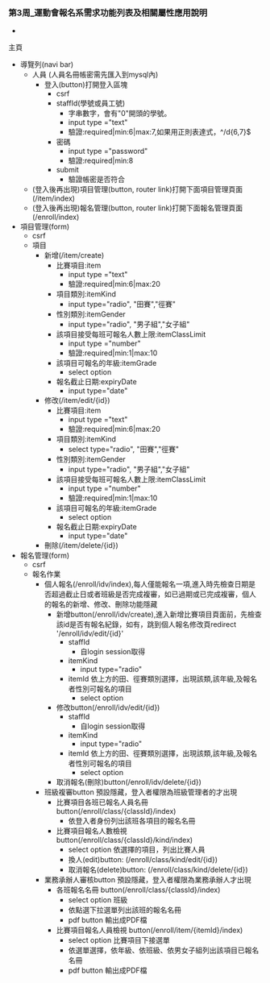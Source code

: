 ### 第3周_運動會報名系需求功能列表及相關屬性應用說明
-
主頁
* 導覽列(navi bar)
    * 人員 (人員名冊帳密需先匯入到mysql內)
        * 登入(button)打開登入區塊
            * csrf
            * staffId(學號或員工號)
                * 字串數字，會有"0"開頭的學號。
                * input type ="text"
                * 驗證:required|min:6|max:7,如果用正則表達式，^/d{6,7}$
            * 密碼
                * input type ="password"
                * 驗證:required|min:8
            * submit
                * 驗證帳密是否符合
    * (登入後再出現)項目管理(button, router link)打開下面項目管理頁面(/item/index)
    * (登入後再出現)報名管理(button, router link)打開下面報名管理頁面(/enroll/index)
* 項目管理(form)
    * csrf
    * 項目
        * 新增(/item/create)
            * 比賽項目:item
                * input type ="text"
                * 驗證:required|min:6|max:20
            * 項目類別:itemKind
                * input type="radio", "田賽","徑賽"
            * 性別類別:itemGender
                * input type="radio", "男子組","女子組"
            * 該項目接受每班可報名人數上限:itemClassLimit
                * input type ="number"
                * 驗證:required|min:1|max:10
            * 該項目可報名的年級:itemGrade
                * select option
            * 報名截止日期:expiryDate
                * input type="date"
        * 修改(/item/edit/{id})
            * 比賽項目:item
                * input type ="text"
                * 驗證:required|min:6|max:20
            * 項目類別:itemKind
                * select type="radio", "田賽","徑賽"
            * 性別類別:itemGender
                * input type="radio", "男子組","女子組"
            * 該項目接受每班可報名人數上限:itemClassLimit
                * input type ="number"
                * 驗證:required|min:1|max:10
            * 該項目可報名的年級:itemGrade
                * select option
            * 報名截止日期:expiryDate
                * input type="date"
        * 刪除(/item/delete/{id})
* 報名管理(form)
    * csrf
    * 報名作業
        * 個人報名(/enroll/idv/index),每人僅能報名一項,進入時先檢查日期是否超過截止日或者班級是否完成複審，如已過期或已完成複審，個人的報名的新增、修改、刪除功能隱藏
            * 新增button(/enroll/idv/create),進入新增比賽項目頁面前，先檢查該id是否有報名紀錄，如有，跳到個人報名修改頁redirect '/enroll/idv/edit/{id}'
                * staffId
                    * 自login session取得
                * itemKind
                    * input type="radio"
                * itemId 依上方的田、徑賽類別選擇，出現該類,該年級,及報名者性別可報名的項目
                    * select option
            * 修改button(/enroll/idv/edit/{id})
                * staffId
                    * 自login session取得
                * itemKind
                    * input type="radio"
                * itemId 依上方的田、徑賽類別選擇，出現該類,該年級,及報名者性別可報名的項目
                    * select option
            * 取消報名(刪除)button(/enroll/idv/delete/{id})
        * 班級複審button 預設隱藏，登入者權限為班級管理者的才出現
            * 比賽項目各班已報名人員名冊 button(/enroll/class/{classId}/index)
                * 依登入者身份列出該班各項目的報名名冊
            * 比賽項目報名人數檢視 button(/enroll/class/{classId}/kind/index)
                * select option 依選擇的項目，列出比賽人員
                * 換人(edit)button: (/enroll/class/kind/edit/{id})
                * 取消報名(delete)button: (/enroll/class/kind/delete/{id})
        * 業務承辦人審核button 預設隱藏，登入者權限為業務承辦人才出現
            * 各班報名名冊 button(/enroll/class/{classId}/index)
                * select option 班級
                * 依點選下拉選單列出該班的報名名冊
                * pdf button 輸出成PDF檔
            * 比賽項目報名人員檢視 button(/enroll/item/{itemId}/index)
                * select option 比賽項目下接選單
                * 依選單選擇，依年級、依班級、依男女子組列出該項目已報名名冊
                * pdf button 輸出成PDF檔